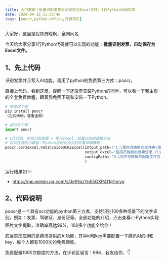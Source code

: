 ```yaml
---
title: 入门案例！批量识别发票自动保存为Excel文件，1行Python代码实现
date: 2024-04-15 11:33:40
tags: [poocr,python-office,开源项目]
---
```


大家好，这里是程序员晚枫，全网同名

今天给大家分享1行Python代码就可以实现的功能：**批量识别发票，自动保存为Excel文件。**



## 1、先上代码
识别发票并且写入AI功能，调用了python的免费第三方库：poocr。

直接上代码，看到这里，提醒一下还没有安装Python的同学，可以看一下我主页的全套免费教程，跟着我免费下载和安装一下Python。

```python
# 安装这个库
pip install poocr
（左右滑动，查看全部）

# 运行这个库
import poocr

# 1行代码，完成识别发票 + 导入Excel，批量识别的调整方法
# 可以在我的小破站：Python自动化办公社区看详细教程
poocr.ocr2excel.VatInvoiceOCR2Excel(intput_path=r'C:\程序员晚枫的文件夹\增值税发票-test.jpg',
                                    output_excel='程序员晚枫的发票信息.xlsx',
                                    configPath=r'D:\程序员晚枫的配置文件夹\py310\potencent-test\poocr-config.toml'
                                    )
```
运行结果如下:

- https://mp.weixin.qq.com/s/JefHbzYpE5GXP4f1g1ncyg


## 2、代码说明
poocr是一个具有ocr功能的python第三方库，支持识别100多种场景下的文字识别，例如：发票、驾驶证、身份证等。全部功能的介绍，点击查看👉Python实现图片文字提取，准确率高达99%，100多个功能全给你！

底层实现应用的是腾讯提供的AI功能，其中id和key需要配置一下腾讯AI的id和key，每个人都有1000次的免费额度。

免费配置1000次额度的方法，在评论区留言：666，我发给你，👇